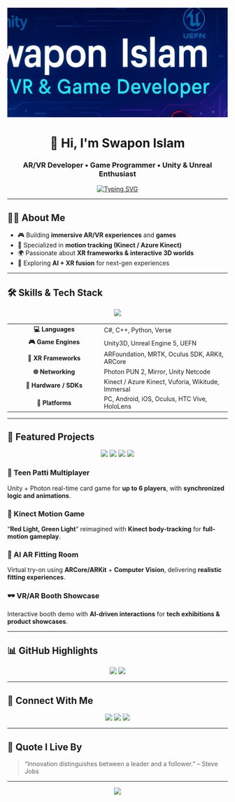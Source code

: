 <!-- Banner -->
<p align="center">
  <img src="https://raw.githubusercontent.com/AlphaNoob07/AlphaNoob07/main/banner.jpg" alt="Swapon Islam Banner" style="height: 250px; object-fit: cover;" />
</p>

<h1 align="center">👋 Hi, I'm Swapon Islam</h1>
<h3 align="center">AR/VR Developer • Game Programmer • Unity & Unreal Enthusiast</h3>

<p align="center">
  <a href="https://github.com/AlphaNoob07">
    <img src="https://readme-typing-svg.herokuapp.com?font=Fira+Code&size=22&duration=2500&pause=1000&color=00F5FF&center=true&vCenter=true&width=550&lines=🎮+AR%2FVR+Developer;🕹+Game+Programmer;💻+Unity+%26+Unreal+Expert;🧍‍♂️+Kinect+Motion+Control;🚀+Let's+Build+Immersive+Worlds" alt="Typing SVG" />
  </a>
</p>

---

## 🧑‍💻 About Me  

- 🎮 Building **immersive AR/VR experiences** and **games**  
- 🧍 Specialized in **motion tracking (Kinect / Azure Kinect)**  
- 🌍 Passionate about **XR frameworks & interactive 3D worlds**  
- 🚀 Exploring **AI + XR fusion** for next-gen experiences  

---

## 🛠 Skills & Tech Stack  

<p align="center">
  <img src="https://skillicons.dev/icons?i=unity,unreal,cs,cpp,python,blender,git,firebase,figma" />
</p>

<table align="center">
<tr>
  <td align="center" width="200"><b>💻 Languages</b></td>
  <td>C#, C++, Python, Verse</td>
</tr>
<tr>
  <td align="center"><b>🎮 Game Engines</b></td>
  <td>Unity3D, Unreal Engine 5, UEFN</td>
</tr>
<tr>
  <td align="center"><b>🥽 XR Frameworks</b></td>
  <td>ARFoundation, MRTK, Oculus SDK, ARKit, ARCore</td>
</tr>
<tr>
  <td align="center"><b>🌐 Networking</b></td>
  <td>Photon PUN 2, Mirror, Unity Netcode</td>
</tr>
<tr>
  <td align="center"><b>🧍 Hardware / SDKs</b></td>
  <td>Kinect / Azure Kinect, Vuforia, Wikitude, Immersal</td>
</tr>
<tr>
  <td align="center"><b>📱 Platforms</b></td>
  <td>PC, Android, iOS, Oculus, HTC Vive, HoloLens</td>
</tr>
</table>

---

## 🚀 Featured Projects  

<p align="center">
  <img src="https://img.shields.io/badge/-Unity3D-000?&logo=unity&logoColor=white" />
  <img src="https://img.shields.io/badge/-Photon-000?&logo=photon&logoColor=blue" />
  <img src="https://img.shields.io/badge/-ARCore-000?&logo=google&logoColor=green" />
  <img src="https://img.shields.io/badge/-Oculus-000?&logo=oculus&logoColor=white" />
</p>

### 🎴 Teen Patti Multiplayer  
Unity + Photon real-time card game for **up to 6 players**, with **synchronized logic and animations**.  

### 🧍 Kinect Motion Game  
“**Red Light, Green Light**” reimagined with **Kinect body-tracking** for **full-motion gameplay**.  

### 👕 AI AR Fitting Room  
Virtual try-on using **ARCore/ARKit** + **Computer Vision**, delivering **realistic fitting experiences**.  

### 🕶 VR/AR Booth Showcase  
Interactive booth demo with **AI-driven interactions** for **tech exhibitions & product showcases**.  

---

## 📊 GitHub Highlights  

<p align="center">
  <img src="https://github-readme-stats.vercel.app/api?username=AlphaNoob07&show_icons=true&theme=tokyonight&hide=issues" height="160px"/>
  <img src="https://github-readme-streak-stats.herokuapp.com/?user=AlphaNoob07&theme=tokyonight" height="160px"/>
</p>

---

## 🤝 Connect With Me  

<p align="center">
  <a href="https://www.linkedin.com/in/swapon-islam-57a55111b/"><img src="https://img.shields.io/badge/-LinkedIn-0A66C2?style=for-the-badge&logo=linkedin&logoColor=white"></a>
  <a href="mailto:gdev.swapon@gmail.com"><img src="https://img.shields.io/badge/-Email-D14836?style=for-the-badge&logo=gmail&logoColor=white"></a>
  <a href="https://gdev-portfolio.onrender.com/"><img src="https://img.shields.io/badge/-Portfolio-12100E?style=for-the-badge&logo=vercel&logoColor=white"></a>
</p>

---

## 🧠 Quote I Live By  

> “Innovation distinguishes between a leader and a follower.” – Steve Jobs  

---

<p align="center">
  <img src="https://capsule-render.vercel.app/api?type=waving&color=gradient&height=100&section=footer"/>
</p>
